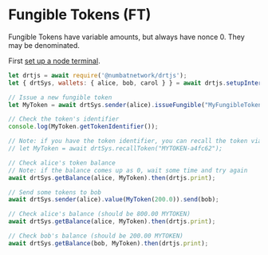 # Fungible Tokens (FT)

Fungible Tokens have variable amounts, but always have nonce 0. They may be denominated.

First [set up a node terminal](../../../../tutorial/src/interaction/interaction-basic.md).

```javascript
let drtjs = await require('@numbatnetwork/drtjs');
let { drtSys, wallets: { alice, bob, carol } } = await drtjs.setupInteractive("local-testnet");

// Issue a new fungible token
let MyToken = await drtSys.sender(alice).issueFungible("MyFungibleToken", "MYTOKEN", 1_000_00, 2);

// Check the token's identifier
console.log(MyToken.getTokenIdentifier());

// Note: if you have the token identifier, you can recall the token via:
// let MyToken = await drtSys.recallToken("MYTOKEN-a4fc62");

// Check alice's token balance
// Note: if the balance comes up as 0, wait some time and try again
await drtSys.getBalance(alice, MyToken).then(drtjs.print);

// Send some tokens to bob
await drtSys.sender(alice).value(MyToken(200.0)).send(bob);

// Check alice's balance (should be 800.00 MYTOKEN)
await drtSys.getBalance(alice, MyToken).then(drtjs.print);

// Check bob's balance (should be 200.00 MYTOKEN)
await drtSys.getBalance(bob, MyToken).then(drtjs.print);

```
